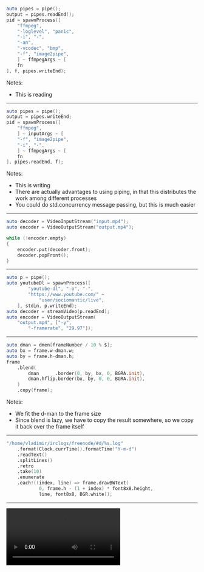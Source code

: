 ```d
auto pipes = pipe();
output = pipes.readEnd();
pid = spawnProcess([
	"ffmpeg",
	"-loglevel", "panic",
	"-i", "-",
	"-an",
	"-vcodec", "bmp",
	"-f", "image2pipe",
	] ~ ffmpegArgs ~ [
	fn
], f, pipes.writeEnd);
```

Notes:
- This is reading

----

```d
auto pipes = pipe();
output = pipes.writeEnd;
pid = spawnProcess([
	"ffmpeg",
	] ~ inputArgs ~ [
	"-f", "image2pipe",
	"-i", "-",
	] ~ ffmpegArgs ~ [
	fn
], pipes.readEnd, f);
```

Notes:
- This is writing
- There are actually advantages to using piping, in that this distributes the work among different processes
- You could do std.concurrency message passing, but this is much easier

----

```d
auto decoder = VideoInputStream("input.mp4");
auto encoder = VideoOutputStream("output.mp4");

while (!encoder.empty)
{
	encoder.put(decoder.front);
	decoder.popFront();
}
```

<style> <ID> pre { font-size: 50%; } </style>

----

```d
auto p = pipe();
auto youtubeDl = spawnProcess([
		"youtube-dl", "-o", "-",
		"https://www.youtube.com/" ~ 
			"user/sociomantic/live",
	], stdin, p.writeEnd);
auto decoder = streamVideo(p.readEnd);
auto encoder = VideoOutputStream(
	"output.mp4", ["-y", 
		"-framerate", "29.97"]);
```

----

```d
auto dman = dmen[frameNumber / 10 % $];
auto bx = frame.w-dman.w;
auto by = frame.h-dman.h;
frame
	.blend(
		dman      .border(0, by, bx, 0, BGRA.init),
		dman.hflip.border(bx, by, 0, 0, BGRA.init),
	)
	.copy(frame);
```

<style> <ID> pre { font-size: 45%; } </style>

Notes:

- We fit the d-man to the frame size
- Since blend is lazy, we have to copy the result somewhere, so we copy it back over the frame itself

----

```d
"/home/vladimir/irclogs/freenode/#d/%s.log"
	.format(Clock.currTime().formatTime!"Y-m-d")
	.readText()
	.splitLines()
	.retro
	.take(10)
	.enumerate
	.each!((index, line) => frame.drawBWText(
			0, frame.h - (1 + index) * font8x8.height,
			line, font8x8, BGR.white));
```

<style> <ID> pre { font-size: 45%; } </style>

----

<video controls src="slides/60-imaging/live-/video.mp4">
